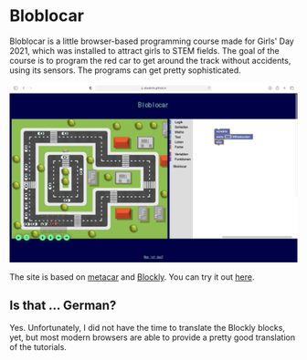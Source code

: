 # Bloblocar
Bloblocar is a little browser-based programming course made for Girls' Day 2021, which was installed to attract girls to STEM fields. The goal of the course is to program the red car to get around the track without accidents, using its sensors. The programs can get pretty sophisticated.

![Screenshot of Bloblocar](screenshot.png)

The site is based on [metacar](https://github.com/thibo73800/metacar) and [Blockly](https://developers.google.com/blockly). You can try it out [here](https://ebuehrle.github.io/bloblocar).

## Is that ... German?
Yes. Unfortunately, I did not have the time to translate the Blockly blocks, yet, but most modern browsers are able to provide a pretty good translation of the tutorials.
